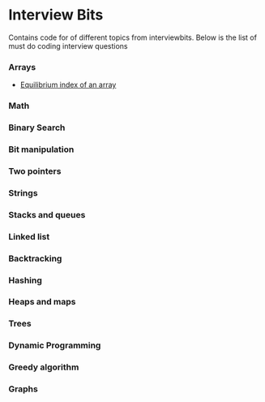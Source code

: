 # Interview Bits  
Contains code for of different topics from interviewbits. Below is the list of must do coding interview questions  

### Arrays
* [Equilibrium index of an array](https://www.geeksforgeeks.org/equilibrium-index-of-an-array/)
### Math

### Binary Search

### Bit manipulation

### Two pointers

### Strings

### Stacks and queues

### Linked list

### Backtracking

### Hashing

### Heaps and maps

### Trees

### Dynamic Programming

### Greedy algorithm

### Graphs
